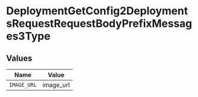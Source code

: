# DeploymentGetConfig2DeploymentsRequestRequestBodyPrefixMessages3Type


## Values

| Name        | Value       |
| ----------- | ----------- |
| `IMAGE_URL` | image_url   |